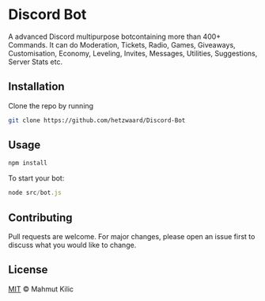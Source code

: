 # Discord Bot

A advanced Discord multipurpose botcontaining more than 400+ Commands.
It can do Moderation, Tickets, Radio, Games, Giveaways, Customisation, Economy, Leveling, Invites, Messages, Utilities, Suggestions, Server Stats etc.

## Installation

Clone the repo by running

```bash
git clone https://github.com/hetzwaard/Discord-Bot
```

## Usage

```javascript
npm install
```
To start your bot:
```javascript
node src/bot.js
```
## Contributing

Pull requests are welcome. For major changes, please open an issue first
to discuss what you would like to change.

## License

[MIT](https://choosealicense.com/licenses/mit/) © Mahmut Kilic
